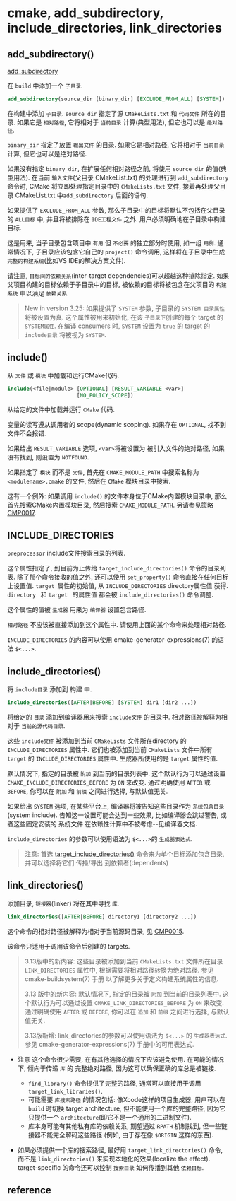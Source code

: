 # cmake, add_subdirectory, include_directories, link_directories

## add_subdirectory()

[add_subdirectory](https://cmake.org/cmake/help/latest/command/add_subdirectory.html)

在 `build` 中添加一个 `子目录`.

```cmake
add_subdirectory(source_dir [binary_dir] [EXCLUDE_FROM_ALL] [SYSTEM])
```

在构建中添加 `子目录`.
`source_dir` 指定了源 `CMakeLists.txt` 和 `代码文件` 所在的目录.
如果它是 `相对路径`, 它将相对于 `当前目录` 计算(典型用法), 但它也可以是 `绝对路径`.

`binary_dir` 指定了放置 `输出文件` 的目录. 
如果它是相对路径, 它将相对于 `当前目录` 计算, 但它也可以是绝对路径.

如果没有指定 `binary_dir`, 在扩展任何相对路径之前, 将使用 `source_dir` 的值(典型用法).
在当前 `输入文件`(父目录 CMakeList.txt) 的处理进行到 `add_subdirectory`命令时,
CMake 将立即处理指定目录中的 `CMakeLists.txt` 文件,
接着再处理父目录 CMakeList.txt 中`add_subdirectory` 后面的语句.

如果提供了 `EXCLUDE_FROM_ALL` 参数,
那么子目录中的目标将默认不包括在父目录的 `ALL目标` 中,
并且将被排除在 `IDE工程文件` 之外. 用户必须明确地在子目录中构建目标.

这是用来, 当子目录包含项目中 `有用` 但 `不必要` 的独立部分时使用, 如一组 `用例`.
通常情况下, 子目录应该包含它自己的 `project()` 命令调用,
这样将在子目录中生成 `完整的构建系统`(比如VS IDE的解决方案文件).

请注意, `目标间的依赖关系`(inter-target dependencies)可以超越这种排除指定.
如果父项目构建的目标依赖于子目录中的目标,
被依赖的目标将被包含在父项目的 `构建系统` 中以满足 `依赖关系`.

>New in version 3.25:
如果提供了 `SYSTEM` 参数, 子目录的 `SYSTEM 目录属性` 将被设置为真.
这个属性被用来初始化, 在该 `子目录下`创建的每个 target 的 `SYSTEM属性`.
在编译 consumers 时, `SYSTEM` 设置为 `true` 的 target 的 `include目录` 将被视为 `SYSTEM`.

## include()

从 `文件` 或 `模块` 中加载和运行CMake代码.

```cmake
include(<file|module> [OPTIONAL] [RESULT_VARIABLE <var>]
                      [NO_POLICY_SCOPE])
```

从给定的文件中加载并运行 `CMake` 代码.

变量的读写遵从调用者的 scope(dynamic scoping).
如果存在 `OPTIONAL`, 找不到文件不会报错.

如果给出 `RESULT_VARIABLE` 选项,
`<var>`将被设置为 被引入文件的绝对路径, 如果没有找到, 则设置为 `NOTFOUND`.

如果指定了 `模块` 而不是 `文件`,
首先在 `CMAKE_MODULE_PATH` 中搜索名称为 `<modulename>.cmake` 的文件, 然后在 `CMake` 模块目录中搜索.

这有一个例外: 如果调用 `include()` 的文件本身位于CMake内置模块目录中,
那么首先搜索CMake内置模块目录, 然后搜索 `CMAKE_MODULE_PATH`.
另请参见策略 [CMP0017][].

[CMP0017]: https://cmake.org/cmake/help/latest/policy/CMP0017.html#policy:CMP0017

## INCLUDE_DIRECTORIES

`preprocessor` include文件搜索目录的列表.

这个属性指定了, 到目前为止传给 `target_include_directories()` 命令的目录列表.
除了那个命令接收的值之外, 还可以使用 `set_property()` 命令直接在任何目标上设置值.
`target `属性的初始值, 从 `INCLUDE_DIRECTORIES` directory属性值 获得.
`directory ` 和 `target ` 的属性值 都会被 `include_directories()` 命令调整.

这个属性的值被 `生成器` 用来为 `编译器` 设置包含路径.

`相对路径` 不应该被直接添加到这个属性中. 请使用上面的某个命令来处理相对路径.

`INCLUDE_DIRECTORIES` 的内容可以使用 cmake-generator-expressions(7) 的语法 `$<...>`.

## include_directories()

将 `include目录` 添加到 构建 中.

```cmake
include_directories([AFTER|BEFORE] [SYSTEM] dir1 [dir2 ...])
```

将给定的 `目录` 添加到编译器用来搜索 `include文件` 的目录中.
相对路径被解释为相对于 `当前的源代码目录`.

这些 `include文件` 被添加到当前 `CMakeLists` 文件所在directory 的 `INCLUDE_DIRECTORIES` 属性中.
它们也被添加到当前 `CMakeLists` 文件中所有 `target` 的 `INCLUDE_DIRECTORIES` 属性中.
生成器所使用的是 `target` 属性的值.

默认情况下, 指定的目录被 `附加` 到当前的目录列表中.
这个默认行为可以通过设置 `CMAKE_INCLUDE_DIRECTORIES_BEFORE` 为 `ON` 来改变.
通过明确使用 `AFTER` 或 `BEFORE`,
你可以在 `附加` 和 `前缀` 之间进行选择, 与默认值无关.

如果给出 `SYSTEM` 选项, 在某些平台上,
编译器将被告知这些目录作为 `系统包含目录`(system include).
告知这一设置可能会达到一些效果, 比如编译器会跳过警告,
或者这些固定安装的 系统文件 在依赖性计算中不被考虑--见编译器文档.

`include_directories` 的参数可以使用语法为 `$<...>`的 `生成器表达式`.

>注意: 首选 [target_include_directories()][] 命令来为单个目标添加包含目录,
>并可以选择将它们 传播/导出 到依赖者(dependents)

## link_directories()

添加目录, `链接器`(linker) 将在其中寻找 `库`.

```cmake
link_directories([AFTER|BEFORE] directory1 [directory2 ...])
```

这个命令的相对路径被解释为相对于当前源码目录, 见 [CMP0015](https://cmake.org/cmake/help/latest/policy/CMP0015.html#policy:CMP0015).

该命令只适用于调用该命令后创建的 targets.

>3.13版中的新内容:
>这些目录被添加到当前 `CMakeLists.txt` 文件所在目录 `LINK_DIRECTORIES` 属性中,
>根据需要将相对路径转换为绝对路径.
>参见 cmake-buildsystem(7) 手册 以了解更多关于定义构建系统属性的信息.
>
>3.13 版中的新内容:
>默认情况下, 指定的目录被 `附加` 到当前的目录列表中.
>这个默认行为可以通过设置 `CMAKE_LINK_DIRECTORIES_BEFORE` 为 `ON` 来改变.
>通过明确使用 `AFTER` 或 `BEFORE`, 你可以在 `追加` 和 `前缀` 之间进行选择, 与默认值无关.
>
>3.13版新增: link_directories的参数可以使用语法为 `$<...>` 的 `生成器表达式`.
>参见 cmake-generator-expressions(7) 手册中的可用表达式.

+ 注意 这个命令很少需要, 在有其他选择的情况下应该避免使用.
在可能的情况下, 倾向于传递 `库` 的 完整绝对路径, 因为这可以确保正确的库总是被链接.
  + `find_library()` 命令提供了完整的路径, 通常可以直接用于调用 `target_link_libraries()`.
  + 可能需要 `库搜索路径` 的情况包括:
    像Xcode这样的项目生成器, 用户可以在 `build` 时切换 target architecture,
    但不能使用一个库的完整路径, 因为它只提供一个 `architecture`(即它不是一个通用的二进制文件).
  + 库本身可能有其他私有库的依赖关系,
    期望通过 `RPATH` 机制找到, 但一些链接器不能完全解码这些路径
    (例如, 由于存在像 `$ORIGIN` 这样的东西).

+ 如果必须提供一个库的搜索路径, 最好用 `target_link_directories()` 命令,
而不是 `link_directories()` 来实现本地化的效果(localize the effect).
target-specific 的命令还可以控制 `搜索目录` 如何传播到其他 `依赖目标`.

## reference

[target_include_directories()]: https://cmake.org/cmake/help/latest/command/target_include_directories.html#command:target_include_directories